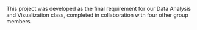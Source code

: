 This project was developed as the final requirement for our Data Analysis and Visualization class, completed in collaboration with four other group members.
